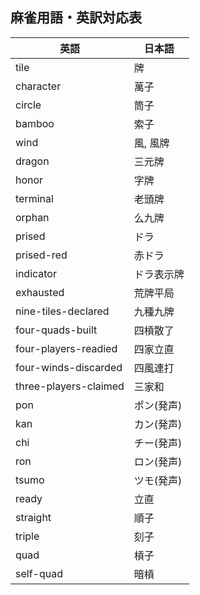 ## 麻雀用語・英訳対応表

| 英語 | 日本語 |
| ---- | ---- |
| tile | 牌 |
| character | 萬子 |
| circle | 筒子 |
| bamboo | 索子 |
| wind | 風, 風牌 |
| dragon | 三元牌 |
| honor | 字牌 |
| terminal | 老頭牌 |
| orphan | 么九牌 |
| prised | ドラ |
| prised-red | 赤ドラ |
| indicator | ドラ表示牌 |
| exhausted | 荒牌平局 |
| nine-tiles-declared | 九種九牌 |
| four-quads-built | 四槓散了 |
| four-players-readied | 四家立直 |
| four-winds-discarded | 四風連打 |
| three-players-claimed | 三家和 |
| pon | ポン(発声) |
| kan | カン(発声) |
| chi | チー(発声) |
| ron | ロン(発声) |
| tsumo | ツモ(発声) |
| ready | 立直 |
| straight | 順子 |
| triple | 刻子 |
| quad | 槓子 |
| self-quad | 暗槓 |

